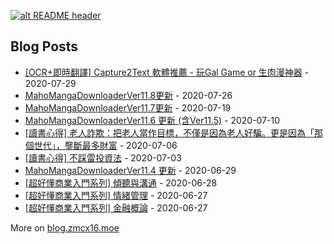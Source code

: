 <a href="https://drive.google.com/uc?export=download&id=15B9sVQpIXlQ2JeYOm9V5SNiLHiInW9tU" target="_blank" rel="download org image">![alt README header](https://github.com/zmcx16/zmcx16/blob/master/images/kanban1-demo.jpg?raw=true)</a>

## Blog Posts
<!-- blog start -->
* [\[OCR+即時翻譯\] Capture2Text 軟體推薦 - 玩Gal Game or 生肉漫神器](http://blog.zmcx16.moe/2020/07/ocr-capture2text-gal-game-or.html) - 2020-07-29
* [MahoMangaDownloaderVer11.8更新](http://blog.zmcx16.moe/2020/07/mahomangadownloaderver118.html) - 2020-07-26
* [MahoMangaDownloaderVer11.7更新](http://blog.zmcx16.moe/2020/07/mahomangadownloaderver117.html) - 2020-07-19
* [MahoMangaDownloaderVer11.6 更新 (含Ver11.5)](http://blog.zmcx16.moe/2020/07/mahomangadownloaderver115.html) - 2020-07-10
* [\[讀書心得\] 老人詐欺：把老人當作目標，不僅是因為老人好騙。更是因為「那個世代」，壟斷最多財富](http://blog.zmcx16.moe/2020/07/blog-post_6.html) - 2020-07-06
* [\[讀書心得\] 不踩雷投資法](http://blog.zmcx16.moe/2020/07/blog-post.html) - 2020-07-03
* [MahoMangaDownloaderVer11.4 更新](http://blog.zmcx16.moe/2020/06/mahomangadownloaderver114.html) - 2020-06-29
* [\[超好懂商業入門系列\] 傾聽與溝通](http://blog.zmcx16.moe/2020/06/blog-post_28.html) - 2020-06-28
* [\[超好懂商業入門系列\] 情緒管理](http://blog.zmcx16.moe/2020/06/blog-post_27.html) - 2020-06-27
* [\[超好懂商業入門系列\] 金融概論](http://blog.zmcx16.moe/2020/06/blog-post_26.html) - 2020-06-27

<!-- blog end -->
More on [blog.zmcx16.moe](https://blog.zmcx16.moe/)